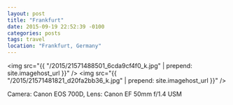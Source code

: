 ```yaml
---
layout: post
title: "Frankfurt"
date: 2015-09-19 22:52:39 -0100
categories: posts
tags: travel
location: "Frankfurt, Germany"
---
```


<img src="{{ "/2015/21571488501_6cda9cf4f0_k.jpg" | prepend: site.imagehost_url }}" />
<img src="{{ "/2015/21571481821_d20fa2bb36_k.jpg" | prepend: site.imagehost_url }}" />

Camera: Canon EOS 700D, Lens: Canon EF 50mm f/1.4 USM
